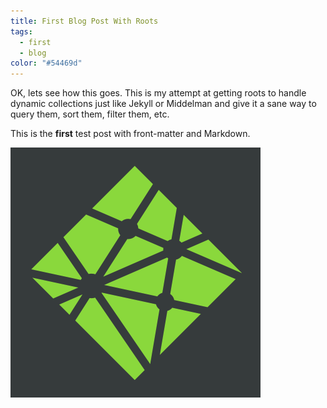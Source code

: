 ```yaml
---
title: First Blog Post With Roots
tags:
  - first
  - blog
color: "#54469d"
---
```


OK, lets see how this goes. This is my attempt at getting roots to handle dynamic collections just like Jekyll or Middelman and give it a sane way to query them, sort them, filter them, etc.

This is the **first** test post with front-matter and Markdown.

![logo-dark.png](/assets/uploads/logo-dark.png)



